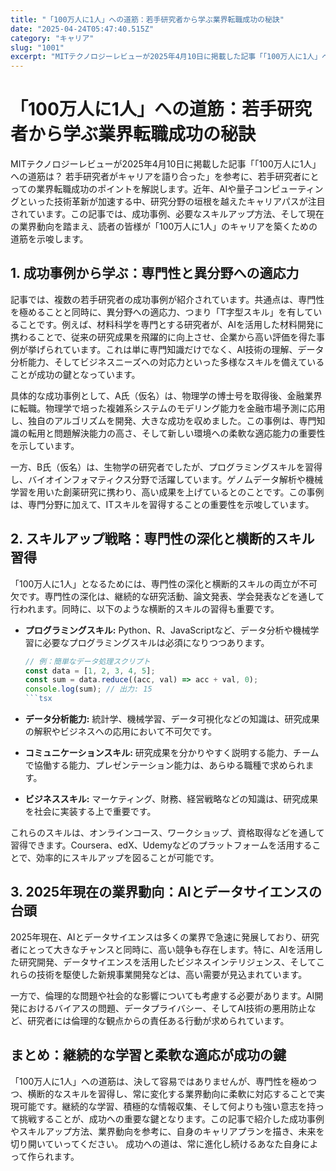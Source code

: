 ```yaml
---
title: "「100万人に1人」への道筋：若手研究者から学ぶ業界転職成功の秘訣"
date: "2025-04-24T05:47:40.515Z"
category: "キャリア"
slug: "1001"
excerpt: "MITテクノロジーレビューが2025年4月10日に掲載した記事「「100万人に1人」への道筋は？ 若手研究者がキャリアを語り合った」を参考に、若手研究者にとっての業界転職成功のポイントを解説します。近年、AIや量子コンピューティングといった技術革新が加速する中、研究分野の垣根を越えたキャリアパスが注..."
---
```


# 「100万人に1人」への道筋：若手研究者から学ぶ業界転職成功の秘訣

MITテクノロジーレビューが2025年4月10日に掲載した記事「「100万人に1人」への道筋は？ 若手研究者がキャリアを語り合った」を参考に、若手研究者にとっての業界転職成功のポイントを解説します。近年、AIや量子コンピューティングといった技術革新が加速する中、研究分野の垣根を越えたキャリアパスが注目されています。この記事では、成功事例、必要なスキルアップ方法、そして現在の業界動向を踏まえ、読者の皆様が「100万人に1人」のキャリアを築くための道筋を示唆します。


## 1. 成功事例から学ぶ：専門性と異分野への適応力

記事では、複数の若手研究者の成功事例が紹介されています。共通点は、専門性を極めることと同時に、異分野への適応力、つまり「T字型スキル」を有していることです。例えば、材料科学を専門とする研究者が、AIを活用した材料開発に携わることで、従来の研究成果を飛躍的に向上させ、企業から高い評価を得た事例が挙げられています。これは単に専門知識だけでなく、AI技術の理解、データ分析能力、そしてビジネスニーズへの対応力といった多様なスキルを備えていることが成功の鍵となっています。

具体的な成功事例として、A氏（仮名）は、物理学の博士号を取得後、金融業界に転職。物理学で培った複雑系システムのモデリング能力を金融市場予測に応用し、独自のアルゴリズムを開発、大きな成功を収めました。この事例は、専門知識の転用と問題解決能力の高さ、そして新しい環境への柔軟な適応能力の重要性を示しています。

一方、B氏（仮名）は、生物学の研究者でしたが、プログラミングスキルを習得し、バイオインフォマティクス分野で活躍しています。ゲノムデータ解析や機械学習を用いた創薬研究に携わり、高い成果を上げているとのことです。この事例は、専門分野に加えて、ITスキルを習得することの重要性を示唆しています。


## 2. スキルアップ戦略：専門性の深化と横断的スキル習得

「100万人に1人」となるためには、専門性の深化と横断的スキルの両立が不可欠です。専門性の深化は、継続的な研究活動、論文発表、学会発表などを通して行われます。同時に、以下のような横断的スキルの習得も重要です。

* **プログラミングスキル:** Python、R、JavaScriptなど、データ分析や機械学習に必要なプログラミングスキルは必須になりつつあります。
    ```javascript
    // 例：簡単なデータ処理スクリプト
    const data = [1, 2, 3, 4, 5];
    const sum = data.reduce((acc, val) => acc + val, 0);
    console.log(sum); // 出力: 15
    ```tsx

* **データ分析能力:**  統計学、機械学習、データ可視化などの知識は、研究成果の解釈やビジネスへの応用において不可欠です。

* **コミュニケーションスキル:** 研究成果を分かりやすく説明する能力、チームで協働する能力、プレゼンテーション能力は、あらゆる職種で求められます。

* **ビジネススキル:** マーケティング、財務、経営戦略などの知識は、研究成果を社会に実装する上で重要です。


これらのスキルは、オンラインコース、ワークショップ、資格取得などを通して習得できます。Coursera、edX、Udemyなどのプラットフォームを活用することで、効率的にスキルアップを図ることが可能です。


## 3. 2025年現在の業界動向：AIとデータサイエンスの台頭

2025年現在、AIとデータサイエンスは多くの業界で急速に発展しており、研究者にとって大きなチャンスと同時に、高い競争も存在します。特に、AIを活用した研究開発、データサイエンスを活用したビジネスインテリジェンス、そしてこれらの技術を駆使した新規事業開発などは、高い需要が見込まれています。

一方で、倫理的な問題や社会的な影響についても考慮する必要があります。AI開発におけるバイアスの問題、データプライバシー、そしてAI技術の悪用防止など、研究者には倫理的な観点からの責任ある行動が求められています。


## まとめ：継続的な学習と柔軟な適応が成功の鍵

「100万人に1人」への道筋は、決して容易ではありませんが、専門性を極めつつ、横断的なスキルを習得し、常に変化する業界動向に柔軟に対応することで実現可能です。継続的な学習、積極的な情報収集、そして何よりも強い意志を持って挑戦することが、成功への重要な鍵となります。この記事で紹介した成功事例やスキルアップ方法、業界動向を参考に、自身のキャリアプランを描き、未来を切り開いていってください。  成功への道は、常に進化し続けるあなた自身によって作られます。
